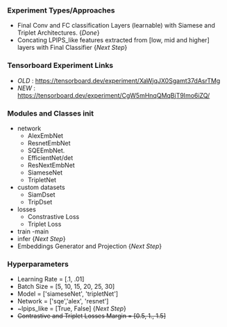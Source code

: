 ### Experiment Types/Approaches
- Final Conv and FC classification Layers (learnable) with Siamese and Triplet Architectures. {*Done*}
- Concating LPIPS_like features extracted from [low, mid and higher] layers with Final Classifier {_*Next Step*_}

### Tensorboard Experiment Links
- *OLD* : https://tensorboard.dev/experiment/XaWjqJX0Sgamt37dAsrTMg
- *NEW* : https://tensorboard.dev/experiment/CgW5mHnqQMqBjT9Imo6iZQ/

### Modules and Classes init
- network
    - AlexEmbNet
    - ResnetEmbNet
    - SQEEmbNet.
    - EfficientNet/det
    - ResNextEmbNet
    - SiameseNet
    - TripletNet
- custom datasets
    - SiamDset
    - TripDset
- losses
    - Constrastive Loss
    - Triplet Loss
- train
    -main
- infer {_*Next Step*_}
- Embeddings Generator and Projection {_*Next Step*_}

### Hyperparameters
- Learning Rate = [.1, .01]
- Batch Size = [5, 10, 15, 20, 25, 30]
- Model = ['siameseNet', 'tripletNet']
- Network = ['sqe','alex', 'resnet']
- ~lpips_like = [True, False] {_*Next Step*_}
- ~~Contrastive and Triplet Losses Margin = [0.5, 1., 1.5]~~

